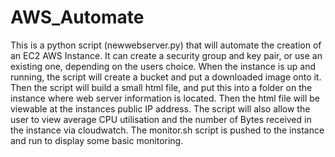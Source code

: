 # AWS_Automate

This is a python script (newwebserver.py) that will automate the creation of an EC2 AWS Instance. It can create a security group and key pair, or use an existing one, depending on the users choice.
When the instance is up and running, the script will create a bucket and put a downloaded image onto it. Then the script will build a small html file, and put this into a
folder on the instance where web server information is located. Then the html file will be viewable at the instances public IP address. The script will also allow the user to
view average CPU utilisation and the number of Bytes received in the instance via cloudwatch. 
The monitor.sh script is pushed to the instance and run to display some basic monitoring.
